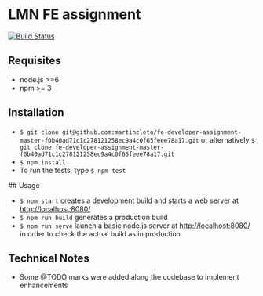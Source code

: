 # LMN FE assignment

[![Build Status](https://travis-ci.org/martincleto/fe-developer-assignment-master-f0b40ad71c1c278121258ec9a4c0f65feee78a17.svg?branch=master)](https://travis-ci.org/martincleto/fe-developer-assignment-master-f0b40ad71c1c278121258ec9a4c0f65feee78a17)

## Requisites

* node.js >=6
* npm >= 3

## Installation

*  `$ git clone git@github.com:martincleto/fe-developer-assignment-master-f0b40ad71c1c278121258ec9a4c0f65feee78a17.git`
or alternatively `$ git clone fe-developer-assignment-master-f0b40ad71c1c278121258ec9a4c0f65feee78a17.git`
* `$ npm install`
* To run the tests, type `$ npm test`

## Usage

* `$ npm start` creates a development build and starts a web server at <http://localhost:8080/>
* `$ npm run build` generates a production build
* `$ npm run serve` launch a basic node.js server at <http://localhost:8080/> in order to check the actual build as in production

## Technical Notes

* Some @TODO marks were added along the codebase to implement enhancements
